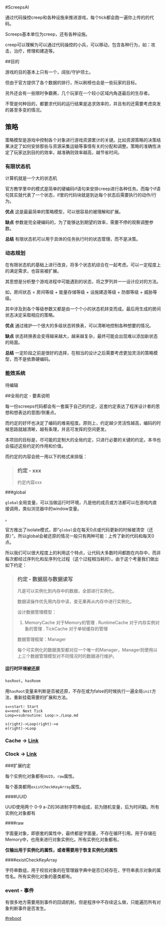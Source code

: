 #ScreepsAI

通过代码操控creep和各种设施来推进游戏，每个tick都会跑一遍你上传的的代码。

Screeps基本单位为creep，还有各种设施。

creep可以理解为可以通过代码操控的小兵，可以移动，包含各种行为，如：攻击，治疗，修理和建造等。

##目的

游戏的目的基本上只有一个，阔张/守护领土。

但由于官方提供了各个数据的排行，所以刷榜也会是一些玩家的目标。

另外还会有一些限时争霸赛，几个玩家在一个较小区域内角逐最后的生存者。

不管是何种目的，都要求代码的运行结果是追求效率的，并且有的还需要考虑突发的甚至多变的情况。

## 策略

策略模型是游戏中控制各个对象进行游戏资源累计的关键。比如资源策略的决策结果决定了如何安排那些与资源采集运输等事情有关的分配和调整。策略的准确性决定了玩家达到目的的效率，越准确则效率越高，越节省时间。

### 有限状态机

计算机就是一个大的状态机

官方教学里中的模式是简单的硬编码if语句来安排creep进行各种任务。而每个if语句其实就代表了一个状态，if里的代码块就是到达每个状态后需要执行的动作/行为。

**优点**	这是最最简单的策略模型，可以很容易的被理解和扩展。

**缺点**	参数是完全硬编码的，为了能够达到期望的效率，需要不停的观察调整参数。

**总结**	有限状态机可以用于具体的任务执行时的状态管理，而不是决策。

### 动态规划

在有限状态机的基础上进行改良，将多个状态机综合在一起考虑。可以一定程度上的满足需求，也容易被扩展。

其思想是分析整个游戏进程中可能遇到的状态，将之罗列并一一设计应对的方法。

如，房间状态 = 房间等级 + 能量存储等级 + 设施建造等级 + 防御等级 + 威胁等级。

其中涉及到各个等级参数又都是由一个个小的状态机转变而成。最后用生成的房间状态决定采取相应的策略。

**优点**	通过维护一个很大的多级状态转换表，可以清晰地控制各种想要的情况。

**缺点**	状态转换表会变得越来越大，越来越复杂，最终可能会出现难以添加新状态的局面。

**总结**	一定阶段之前是很好的选择，在相当的设计之后需要考虑更加灵活的策略模型，而不是依靠硬编码。

### 能效系统

待编辑



##全局约定 - 要素说明

每一份screeps代码都会有一套属于自己的约定，这套约定表达了程序设计者的思想和想表达的意图/侧重点。

而约定的好坏也决定了编码的难易程度。原则上，约定越少灵活性越高，编码的时候思路就越清晰，越有条理，并且可发挥的空间更发。

本项目的目标是，尽可能的定制大的全局约定，只进行必要的关键的约定。本书也会描述这些约定的作用和价值。

而约定的内容会统一用以下的格式来排版：

>### 约定 - xxx
>
>约定内容xxx



###global	

`global`全局变量，可以当做运行时环境，凡是他的成员或方法都可以在游戏内直接调用，类似浏览器中的window变量。

。

官方推出了isolate模式，即“`global`会在每天0点或代码更新的时候被清空（还原）”。所以global会被还原的情况一般只有两种可能：上传了新的代码和每天0点。

所以我们可以很大程度上的利用这个特点，让代码大多数时间都跑在内存中，而非每次都经过序列化和反序列化过程（这个过程相当耗时）。由于这个考量我们做出如下约定：

>### 约定 - 数据层与数据读写
>
>凡是可以实例化到内存中的数据，全部进行实例化。
>
>数据读操作优先用内存中读，查无果再从内存中进行实例化。
>
>设计数据管理模型：
>
>1. MemoryCache		对于Memory的管理
>	. RuntimeCache		对于内存实例对象的管理
>	. TickCache			对于单帧缓存的管理
>
>数据管理框架：Manager
>
>每个可实例化的数据类型都对应一个唯一的Manager，Manager则使用以上三个数据管理模型对不同情况时的数据进行维护。



#### 运行时环境被还原

`hasRoot`，`hasRoom`

用`hasRoot`变量来判断是否被还原，不存在或为false的时候执行一遍全局`init`方法，重新挂载需要的扩展和方法。

```flow
s=>start: Start
e=>end: Next Tick
Loop=>subroutine: Loop:>./Loop.md

s(right)->Loop(right)->e
e(right)->Loop
```



### Cache → [Link](./cache.md)

### Clock → [Link](./Clock.md)



###扩展约定

每个实例化对象都有`UUID`，`raw`属性。

每个基类都用`existCheckKeyArray`属性。

####UUID 

UUID使用两个 0-9 a-Z的36进制字符串组成，前为随机变量，后为时间戳。所有实例化对象都有

####raw

字面量对象，即嵌套的属性中，最终都是字面量，不存在循环引用。用于存储在Memory中，也用来进行对象实例化。所有实例化对象都有。

**仅输出用于实例化的属性，或者需要用于恢复实例化的属性**

####existCheckKeyArray

字符串数组，用于校验对象的在管理器字典中是否已经存在，字符串表示对象的属性名。所有实例化对象的基类都有。



### event - 事件

有很多地方需要用到事件的回调机制，但是程序中不存续这么做，只能遍历所有对象判断事件是否发生。



[#reboot](./reboot.md)

